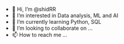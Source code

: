 - 👋 Hi, I’m @shidRR
- 👀 I’m interested in Data analysis, ML and AI
- 🌱 I’m currently learning Python, SQL
- 💞️ I’m looking to collaborate on ...
- 📫 How to reach me ...

<!---
shidRR/shidRR is a ✨ special ✨ repository because its `README.md` (this file) appears on your GitHub profile.
You can click the Preview link to take a look at your changes.
--->
